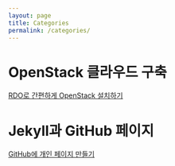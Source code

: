 ```yaml
---
layout: page
title: Categories
permalink: /categories/
---
```


OpenStack 클라우드 구축
========================
[RDO로 간편하게 OpenStack 설치하기](https://kycfeel.github.io/2017/03/01/RDO로-간편하게-OpenStack-설치하기.html)

Jekyll과 GitHub 페이지
========================
[GitHub에 개인 페이지 만들기](https://)
